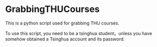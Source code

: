 # GrabbingTHUCourses
This is a python script used for grabbing THU courses.

To use this script, you need to be a tsinghua student，unless you have somehow obtained a Tsinghua account and its password.
